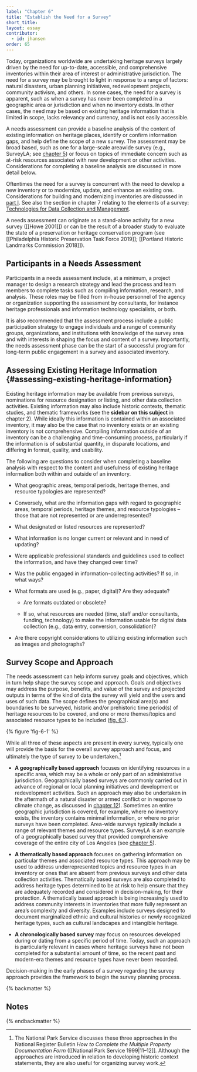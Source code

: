 ```yaml
---
label: "Chapter 6"
title: "Establish the Need for a Survey"
short_title: 
layout: essay
contributor:
  - id: jhansen
order: 65
---
```


Today, organizations worldwide are undertaking heritage surveys largely driven by the need for up-to-date, accessible, and comprehensive inventories within their area of interest or administrative jurisdiction. The need for a survey may be brought to light in response to a range of factors: natural disasters, urban planning initiatives, redevelopment projects, community activism, and others. In some cases, the need for a survey is apparent, such as when a survey has never been completed in a geographic area or jurisdiction and when no inventory exists. In other cases, the need may be based on existing heritage information that is limited in scope, lacks relevancy and currency, and is not easily accessible.

A needs assessment can provide a baseline analysis of the content of existing information on heritage places, identify or confirm information gaps, and help define the scope of a new survey. The assessment may be broad based, such as one for a large-scale areawide survey (e.g., SurveyLA; see [chapter 5](/part-2/chapter-5/)) or focus on topics of immediate concern such as at-risk resources associated with new development or other activities. Considerations for completing a baseline analysis are discussed in more detail below.

Oftentimes the need for a survey is concurrent with the need to develop a new inventory or to modernize, update, and enhance an existing one. Considerations for building and modernizing inventories are discussed in [part I](/part-1/). See also the section in chapter 7 relating to the elements of a survey: [Technologies for Data Collection and Management](/part-2/chapter-7/#technologies-for-data-collection).

A needs assessment can originate as a stand-alone activity for a new survey ([[Howe 2001]]) or can be the result of a broader study to evaluate the state of a preservation or heritage conservation program (see [[Philadelphia Historic Preservation Task Force 2019]]; [[Portland Historic Landmarks Commission 2018]]).

## Participants in a Needs Assessment 

Participants in a needs assessment include, at a minimum, a project manager to design a research strategy and lead the process and team members to complete tasks such as compiling information, research, and analysis. These roles may be filled from in-house personnel of the agency or organization supporting the assessment by consultants, for instance heritage professionals and information technology specialists, or both.

It is also recommended that the assessment process include a public participation strategy to engage individuals and a range of community groups, organizations, and institutions with knowledge of the survey area and with interests in shaping the focus and content of a survey. Importantly, the needs assessment phase can be the start of a successful program for long-term public engagement in a survey and associated inventory.

## Assessing Existing Heritage Information {#assessing-existing-heritage-information}

Existing heritage information may be available from previous surveys, nominations for resource designation or listing, and other data collection activities. Existing information may also include historic contexts, thematic studies, and thematic frameworks (see the **sidebar on this subject** in chapter 2). While ideally this information is contained within an associated inventory, it may also be the case that no inventory exists or an existing inventory is not comprehensive. Compiling information outside of an inventory can be a challenging and time-consuming process, particularly if the information is of substantial quantity, in disparate locations, and differing in format, quality, and usability.

The following are questions to consider when completing a baseline analysis with respect to the content and usefulness of existing heritage information both within and outside of an inventory.

-   What geographic areas, temporal periods, heritage themes, and resource typologies are represented?

-   Conversely, what are the information gaps with regard to geographic areas, temporal periods, heritage themes, and resource typologies – those that are not represented or are underrepresented?

-   What designated or listed resources are represented?

-   What information is no longer current or relevant and in need of updating?

-   Were applicable professional standards and guidelines used to collect the information, and have they changed over time?

-   Was the public engaged in information-collecting activities? If so, in what ways?

-   What formats are used (e.g., paper, digital)? Are they adequate?

    -   Are formats outdated or obsolete?

    -   If so, what resources are needed (time, staff and/or consultants, funding, technology) to make the information usable for digital data collection (e.g., data entry, conversion, consolidation)?

-   Are there copyright considerations to utilizing existing information such as images and photographs?

## Survey Scope and Approach 

The needs assessment can help inform survey goals and objectives, which in turn help shape the survey scope and approach. Goals and objectives may address the purpose, benefits, and value of the survey and projected outputs in terms of the kind of data the survey will yield and the users and uses of such data. The scope defines the geographical area(s) and boundaries to be surveyed, historic and/or prehistoric time period(s) of heritage resources to be covered, and one or more themes/topics and associated resource types to be included ([fig. 6.1](#fig-6-1)).

{% figure 'fig-6-1' %}

While all three of these aspects are present in every survey, typically one will provide the basis for the overall survey approach and focus, and ultimately the type of survey to be undertaken.[^1]

-   **A geographically based approach** focuses on identifying resources in a specific area, which may be a whole or only part of an administrative jurisdiction. Geographically based surveys are commonly carried out in advance of regional or local planning initiatives and development or redevelopment activities. Such an approach may also be undertaken in the aftermath of a natural disaster or armed conflict or in response to climate change, as discussed in [chapter 12](/part-3/chapter-12/)). Sometimes an entire geographic jurisdiction is covered, for example, where no inventory exists, the inventory contains minimal information, or where no prior surveys have been completed. Area-wide surveys typically include a range of relevant themes and resource types. SurveyLA is an example of a geographically based survey that provided comprehensive coverage of the entire city of Los Angeles (see [chapter 5](/part-2/chapter-5/)).

-   **A thematically based approach** focuses on gathering information on particular themes and associated resource types. This approach may be used to address underrepresented topics and resource types in an inventory or ones that are absent from previous surveys and other data collection activities. Thematically based surveys are also completed to address heritage types determined to be at risk to help ensure that they are adequately recorded and considered in decision-making, for their protection. A thematically based approach is being increasingly used to address community interests in inventories that more fully represent an area’s complexity and diversity. Examples include surveys designed to document marginalized ethnic and cultural histories or newly recognized heritage types, such as cultural landscapes and intangible heritage.

-   **A chronologically based survey** may focus on resources developed during or dating from a specific period of time. Today, such an approach is particularly relevant in cases where heritage surveys have not been completed for a substantial amount of time, so the recent past and modern-era themes and resource types have never been recorded.

Decision-making in the early phases of a survey regarding the survey approach provides the framework to begin the survey planning process.

{% backmatter %}

## Notes

{% endbackmatter %}

[^1]: The National Park Service discusses these three approaches in the National Register Bulletin *How to Complete the Multiple Property Documentation Form* ([[National Park Service 1999\|11–12]]*.* Although the approaches are introduced in relation to developing historic context statements, they are also useful for organizing survey work.
